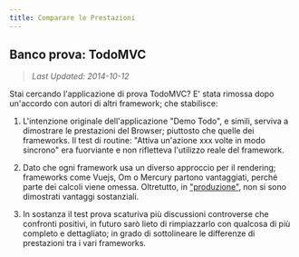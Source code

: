 ```yaml
---
title: Comparare le Prestazioni
---
```


## Banco prova: TodoMVC

> *Last Updated: 2014-10-12*

Stai cercando l'applicazione di prova TodoMVC? E' stata rimossa dopo un'accordo con autori di altri framework; che stabilisce:

1. L'intenzione originale dell'applicazione "Demo Todo", e simili, serviva a dimostrare le prestazioni del Browser; piuttosto che quelle dei frameworks. Il test di routine: "Attiva un'azione xxx volte in modo sincrono" era fuorviante e non rifletteva l'utilizzo reale del framework.

2. Dato che ogni framework usa un diverso approccio per il rendering; frameworks come Vuejs, Om o Mercury partono vantaggiati, perché parte dei calcoli viene omessa. Oltretutto, in ["produzione"](https://en.wikipedia.org/wiki/Development,_testing,_acceptance_and_production), non si sono dimostrati vantaggi sostanziali.

3. In sostanza il test prova scaturiva più discussioni controverse che confronti positivi, in futuro sarò lieto di rimpiazzarlo con qualcosa di più completo e dettagliato; in grado di sottolineare le differenze di prestazioni tra i vari frameworks.
